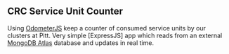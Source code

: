 CRC Service Unit Counter
---

Using [OdometerJS](https://github.hubspot.com/odometer/) keep a counter of
consumed service units by our clusters at Pitt. Very simple [ExpressJS] app
which reads from an external [MongoDB Atlas](https://www.mongodb.com/cloud/atlas) database and updates in
real time.
